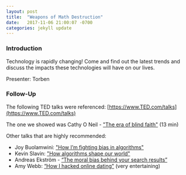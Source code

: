 ```yaml
---
layout: post
title:  "Weapons of Math Destruction"
date:   2017-11-06 21:00:07 -0700
categories: jekyll update
---
```


### Introduction

Technology is rapidly changing! Come and find out the latest trends and discuss the impacts these technologies will have on our lives.

Presenter: Torben

### Follow-Up

The following TED talks were referenced:  [https://www.TED.com/talks](https://www.TED.com/talks)

The one we showed was Cathy O Neil - ["The era of blind faith"](https://www.ted.com/talks/cathy_o_neil_the_era_of_blind_faith_in_big_data_must_end) (13 min)
 
Other talks that are highly recommended:

* Joy Buolamwini: ["How I’m fighting bias in algorithms"](https://www.ted.com/talks/joy_buolamwini_how_i_m_fighting_bias_in_algorithms)
* Kevin Slavin: ["How algorithms shape our world"](https://www.ted.com/talks/kevin_slavin_how_algorithms_shape_our_world)
* Andreas Ekström - [“The moral bias behind your search results”](https://www.ted.com/talks/andreas_ekstrom_the_moral_bias_behind_your_search_results)
* Amy Webb: [“How I hacked online dating"](https://www.ted.com/talks/amy_webb_how_i_hacked_online_dating) (very entertaining)